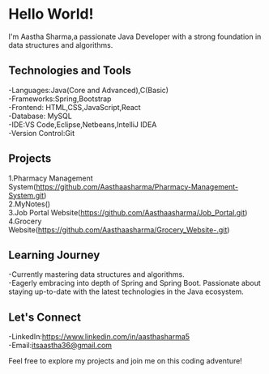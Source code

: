 # Hello World!   

I'm Aastha Sharma,a passionate Java Developer with a strong foundation in data structures and algorithms. 

## Technologies and Tools
-Languages:Java(Core and Advanced),C(Basic)\
-Frameworks:Spring,Bootstrap\
-Frontend: HTML,CSS,JavaScript,React\
-Database: MySQL\
-IDE:VS Code,Eclipse,Netbeans,IntelliJ IDEA\
-Version Control:Git

## Projects
1.Pharmacy Management System(https://github.com/Aasthaasharma/Pharmacy-Management-System.git) \
2.MyNotes() \
3.Job Portal Website(https://github.com/Aasthaasharma/Job_Portal.git) \
4.Grocery Website(https://github.com/Aasthaasharma/Grocery_Website-.git)

## Learning Journey
-Currently mastering data structures and algorithms.\
-Eagerly embracing into depth of Spring and Spring Boot. Passionate about staying up-to-date with the latest technologies in the Java ecosystem.

## Let's Connect

-LinkedIn:https://www.linkedin.com/in/aasthasharma5 \
-Email:itsaastha36@gmail.com

Feel free to explore my projects and join me on this coding adventure!
